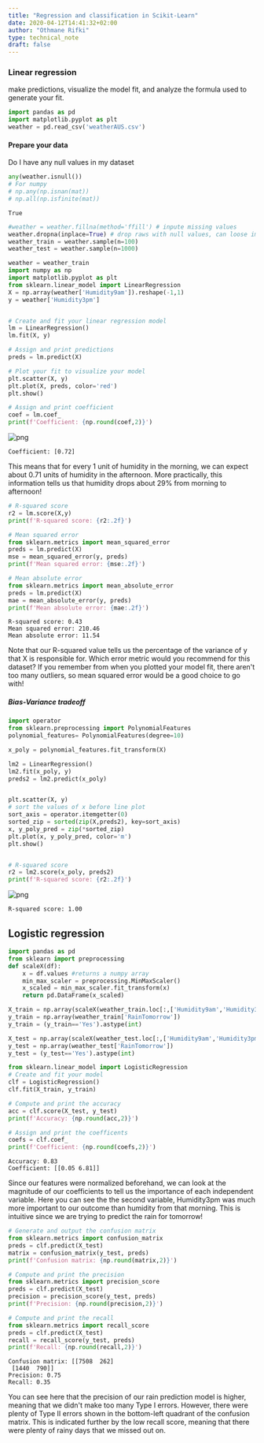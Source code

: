 ```yaml
---
title: "Regression and classification in Scikit-Learn"
date: 2020-04-12T14:41:32+02:00
author: "Othmane Rifki"
type: technical_note
draft: false
---
```

### Linear regression
 make predictions, visualize the model fit, and analyze the formula used to generate your fit.


```python
import pandas as pd
import matplotlib.pyplot as plt
weather = pd.read_csv('weatherAUS.csv')
```

#### Prepare your data
Do I have any null values in my dataset


```python
any(weather.isnull())
# For numpy
# np.any(np.isnan(mat))
# np.all(np.isfinite(mat))
```




    True




```python
#weather = weather.fillna(method='ffill') # inpute missing values
weather.dropna(inplace=True) # drop raws with null values, can loose important information
weather_train = weather.sample(n=100) 
weather_test = weather.sample(n=1000)
```


```python
weather = weather_train
import numpy as np
import matplotlib.pyplot as plt
from sklearn.linear_model import LinearRegression 
X = np.array(weather['Humidity9am']).reshape(-1,1)
y = weather['Humidity3pm']


# Create and fit your linear regression model
lm = LinearRegression()
lm.fit(X, y)

# Assign and print predictions
preds = lm.predict(X)

# Plot your fit to visualize your model
plt.scatter(X, y)
plt.plot(X, preds, color='red')
plt.show()

# Assign and print coefficient 
coef = lm.coef_
print(f'Coefficient: {np.round(coef,2)}')
```


    
![png](regression_6_0.png)
    


    Coefficient: [0.72]


This means that for every 1 unit of humidity in the morning, we can expect about 0.71 units of humidity in the afternoon. More practically, this information tells us that humidity drops about 29% from morning to afternoon!


```python
# R-squared score
r2 = lm.score(X,y)
print(f'R-squared score: {r2:.2f}')

# Mean squared error
from sklearn.metrics import mean_squared_error
preds = lm.predict(X)
mse = mean_squared_error(y, preds)
print(f'Mean squared error: {mse:.2f}')

# Mean absolute error
from sklearn.metrics import mean_absolute_error
preds = lm.predict(X)
mae = mean_absolute_error(y, preds)
print(f'Mean absolute error: {mae:.2f}')
```

    R-squared score: 0.43
    Mean squared error: 210.46
    Mean absolute error: 11.54


Note that our R-squared value tells us the percentage of the variance of y that X is responsible for. Which error metric would you recommend for this dataset? If you remember from when you plotted your model fit, there aren't too many outliers, so mean squared error would be a good choice to go with!

##### Bias-Variance tradeoff


```python
import operator
from sklearn.preprocessing import PolynomialFeatures
polynomial_features= PolynomialFeatures(degree=10)

x_poly = polynomial_features.fit_transform(X)

lm2 = LinearRegression()
lm2.fit(x_poly, y)
preds2 = lm2.predict(x_poly)


plt.scatter(X, y)
# sort the values of x before line plot
sort_axis = operator.itemgetter(0)
sorted_zip = sorted(zip(X,preds2), key=sort_axis)
x, y_poly_pred = zip(*sorted_zip)
plt.plot(x, y_poly_pred, color='m')
plt.show()


# R-squared score
r2 = lm2.score(x_poly, preds2)
print(f'R-squared score: {r2:.2f}')

```


    
![png](regression_11_0.png)
    


    R-squared score: 1.00


## Logistic regression


```python
import pandas as pd
from sklearn import preprocessing 
def scaleX(df):
    x = df.values #returns a numpy array
    min_max_scaler = preprocessing.MinMaxScaler()
    x_scaled = min_max_scaler.fit_transform(x)
    return pd.DataFrame(x_scaled)
```


```python
X_train = np.array(scaleX(weather_train.loc[:,['Humidity9am','Humidity3pm']])).reshape(-1,2)
y_train = np.array(weather_train['RainTomorrow'])
y_train = (y_train=='Yes').astype(int)
```


```python
X_test = np.array(scaleX(weather_test.loc[:,['Humidity9am','Humidity3pm']])).reshape(-1,2)
y_test = np.array(weather_test['RainTomorrow'])
y_test = (y_test=='Yes').astype(int)
```


```python
from sklearn.linear_model import LogisticRegression
# Create and fit your model
clf = LogisticRegression()
clf.fit(X_train, y_train)

# Compute and print the accuracy
acc = clf.score(X_test, y_test)
print(f'Accuracy: {np.round(acc,2)}')

# Assign and print the coefficents
coefs = clf.coef_
print(f'Coefficient: {np.round(coefs,2)}')
```

    Accuracy: 0.83
    Coefficient: [[0.05 6.81]]


Since our features were normalized beforehand, we can look at the magnitude of our coefficients to tell us the importance of each independent variable. Here you can see the the second variable, Humidity3pm was much more important to our outcome than humidity from that morning. This is intuitive since we are trying to predict the rain for tomorrow!


```python
# Generate and output the confusion matrix
from sklearn.metrics import confusion_matrix
preds = clf.predict(X_test)
matrix = confusion_matrix(y_test, preds)
print(f'Confusion matrix: {np.round(matrix,2)}')

# Compute and print the precision
from sklearn.metrics import precision_score
preds = clf.predict(X_test)
precision = precision_score(y_test, preds)
print(f'Precision: {np.round(precision,2)}')

# Compute and print the recall
from sklearn.metrics import recall_score
preds = clf.predict(X_test)
recall = recall_score(y_test, preds)
print(f'Recall: {np.round(recall,2)}')
```

    Confusion matrix: [[7508  262]
     [1440  790]]
    Precision: 0.75
    Recall: 0.35


You can see here that the precision of our rain prediction model is higher, meaning that we didn't make too many Type I errors. However, there were plenty of Type II errors shown in the bottom-left quadrant of the confusion matrix. This is indicated further by the low recall score, meaning that there were plenty of rainy days that we missed out on. 
